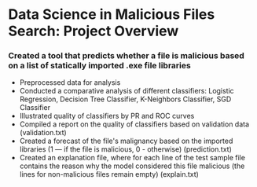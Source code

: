 # Data Science in Malicious Files Search: Project Overview
### Created a tool that predicts whether a file is malicious based on a list of statically imported .exe file libraries
* Preprocessed data for analysis
* Conducted a comparative analysis of different classifiers: Logistic Regression, Decision Tree Classifier, K-Neighbors Classifier, SGD Classifier
* Illustrated quality of classifiers by PR and ROC curves
* Compiled a report on the quality of classifiers based on validation data (validation.txt)
* Created a forecast of the file's malignancy based on the imported libraries (1 — if the file is malicious, 0 - otherwise) (prediction.txt)
* Created an explanation file, where for each line of the test sample file contains the reason why the model considered this file malicious (the lines for non-malicious files remain empty) (explain.txt)
